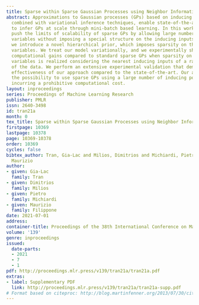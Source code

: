 ```yaml
---
title: Sparse within Sparse Gaussian Processes using Neighbor Information
abstract: Approximations to Gaussian processes (GPs) based on inducing variables,
  combined with variational inference techniques, enable state-of-the-art sparse approaches
  to infer GPs at scale through mini-batch based learning. In this work, we further
  push the limits of scalability of sparse GPs by allowing large number of inducing
  variables without imposing a special structure on the inducing inputs. In particular,
  we introduce a novel hierarchical prior, which imposes sparsity on the set of inducing
  variables. We treat our model variationally, and we experimentally show considerable
  computational gains compared to standard sparse GPs when sparsity on the inducing
  variables is realized considering the nearest inducing inputs of a random mini-batch
  of the data. We perform an extensive experimental validation that demonstrates the
  effectiveness of our approach compared to the state-of-the-art. Our approach enables
  the possibility to use sparse GPs using a large number of inducing points without
  incurring a prohibitive computational cost.
layout: inproceedings
series: Proceedings of Machine Learning Research
publisher: PMLR
issn: 2640-3498
id: tran21a
month: 0
tex_title: Sparse within Sparse Gaussian Processes using Neighbor Information
firstpage: 10369
lastpage: 10378
page: 10369-10378
order: 10369
cycles: false
bibtex_author: Tran, Gia-Lac and Milios, Dimitrios and Michiardi, Pietro and Filippone,
  Maurizio
author:
- given: Gia-Lac
  family: Tran
- given: Dimitrios
  family: Milios
- given: Pietro
  family: Michiardi
- given: Maurizio
  family: Filippone
date: 2021-07-01
address:
container-title: Proceedings of the 38th International Conference on Machine Learning
volume: '139'
genre: inproceedings
issued:
  date-parts:
  - 2021
  - 7
  - 1
pdf: http://proceedings.mlr.press/v139/tran21a/tran21a.pdf
extras:
- label: Supplementary PDF
  link: http://proceedings.mlr.press/v139/tran21a/tran21a-supp.pdf
# Format based on citeproc: http://blog.martinfenner.org/2013/07/30/citeproc-yaml-for-bibliographies/
---
```

